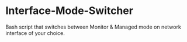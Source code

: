# Interface-Mode-Switcher
Bash script that switches between Monitor &amp; Managed mode on network interface of your choice. 
